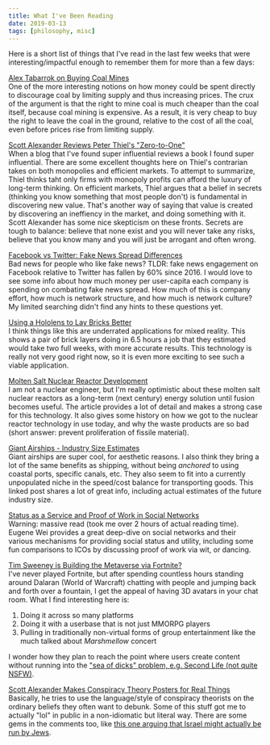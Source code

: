 ```yaml
---
title: What I've Been Reading
date: 2019-03-13
tags: [philosophy, misc]
---
```


Here is a short list of things that I've read in the last few weeks that
were interesting/impactful enough to remember them for more than a few days:

[Alex Tabarrok on Buying Coal Mines](https://marginalrevolution.com/marginalrevolution/2019/02/buy-or-rent-coal-the-coasean-climate-change-policy.html)
<br>
One of the more interesting notions on how money could be spent directly to
discourage coal by limiting supply and thus increasing prices.
The crux of the argument is that the right to mine coal is much cheaper
than the coal itself, because coal mining is expensive. As a result, it is
very cheap to buy the right to leave the coal in the ground, relative to
the cost of all the coal, even before prices rise from limiting supply.

<!--more-->

[Scott Alexander Reviews Peter Thiel's "Zero-to-One"](https://slatestarcodex.com/2019/01/31/book-review-zero-to-one/)
<br>
When a blog that I've found super influential reviews a book I found super influential.
There are some excellent thoughts here on Thiel's contrarian takes on both
monopolies and efficient markets. To attempt to summarize, Thiel
thinks taht only firms with monopoly profits can afford the luxury of
long-term thinking. On efficient markets, Thiel argues that a belief in
secrets (thinking you know something that most people don't) is fundamental
in discovering new value. That's another way of saying that value is
created by discovering an ineffiency in the market, and doing something
with it. Scott Alexander has some nice skepticism on these fronts.
Secrets are tough to balance: believe that none exist and you will never
take any risks, believe that you know many and you will just be arrogant and
often wrong.

[Facebook vs Twitter: Fake News Spread Differences](https://marginalrevolution.com/marginalrevolution/2019/02/engagement-with-fake-news-on-facebook-is-declining.html)
<br>
Bad news for people who like fake news? TLDR: fake news engagement on Facebook
relative to Twitter has fallen by 60% since 2016. I would love to see some info about how much
money per user-capita each company is spending on combating fake news spread. How
much of this is company effort, how much is network structure, and how much is
network culture? My limited searching didn't find any hints to these questions yet.

[Using a Hololens to Lay Bricks Better](https://www.archdaily.com/908618/this-is-how-a-complex-brick-wall-is-built-using-augmented-reality)
<br>
I think things like this are underrated applications for mixed reality. This shows
a pair of brick layers doing in 6.5 hours a job that they estimated would take
two full weeks, with more accurate results.
This technology is really not very good right now, so it is even more exciting
to see such a viable application.

[Molten Salt Nuclear Reactor Development](https://www.knowablemagazine.org/article/technology/2019/nuclear-goes-retro-much-greener-outlook)
<br>
I am not a nuclear engineer, but I'm really optimistic about these molten salt
nuclear reactors as a long-term (next century) energy solution until fusion becomes useful.
The article provides a lot of detail and makes a strong case for this technology.
It also gives some history on how we got to the nuclear reactor technology in use
today, and why the waste products are so bad (short answer: prevent proliferation
of fissile material).

[Giant Airships - Industry Size Estimates](https://www.roadlessrevolution.com/2019/02/why-giant-airships-could-be-trillion.html?m=1)
<br>
Giant airships are super cool, for aesthetic reasons. I also think they bring a
lot of the same benefits as shipping, without being _anchored_ to using
coastal ports, specific canals, etc. They also seem to fit into a currently
unpopulated niche in the speed/cost balance for transporting goods.
This linked post shares a lot of great info, including actual estimates
of the future industry size.

[Status as a Service and Proof of Work in Social Networks](https://www.eugenewei.com/blog/2019/2/19/status-as-a-service)
<br>
Warning: massive read (took me over 2 hours of actual reading time).
Eugene Wei provides a great deep-dive on social networks and their various
mechanisms for providing social status and utility, including some fun
comparisons to ICOs by discussing proof of work via wit, or dancing.

[Tim Sweeney is Building the Metaverse via Fortnite?](https://redef.com/original/fortnite-is-the-future-but-probably-not-for-the-reasons-you-think)
<br>
I've never played Fortnite, but after spending countless hours standing around
Dalaran (World of Warcraft) chatting with people and jumping back and forth
over a fountain, I get the appeal of having
3D avatars in your chat room. What I find interesting here is:

1. Doing it across so many platforms
2. Doing it with a userbase that is not just MMORPG players
3. Pulling in traditionally non-virtual forms of group entertainment like the
much talked about _Marshmellow_ concert

I wonder how they plan to reach the point where users create content without
running into the ["sea of dicks" problem, e.g. Second Life (not quite NSFW)](http://digg.com/2018/second-life-in-2018).

[Scott Alexander Makes Conspiracy Theory Posters for Real Things](https://slatestarcodex.com/2019/03/04/prospiracy-theories/)
<br>
Basically, he tries to use the language/style of conspiracy theorists on
the ordinary beliefs they often want to debunk. Some of this stuff got me
to actually "lol" in public in a non-idiomatic but literal way.
There are some gems in the comments too, like [this one arguing that Israel
might actually be run by Jews](https://imgur.com/gallery/pWyXCZl).

